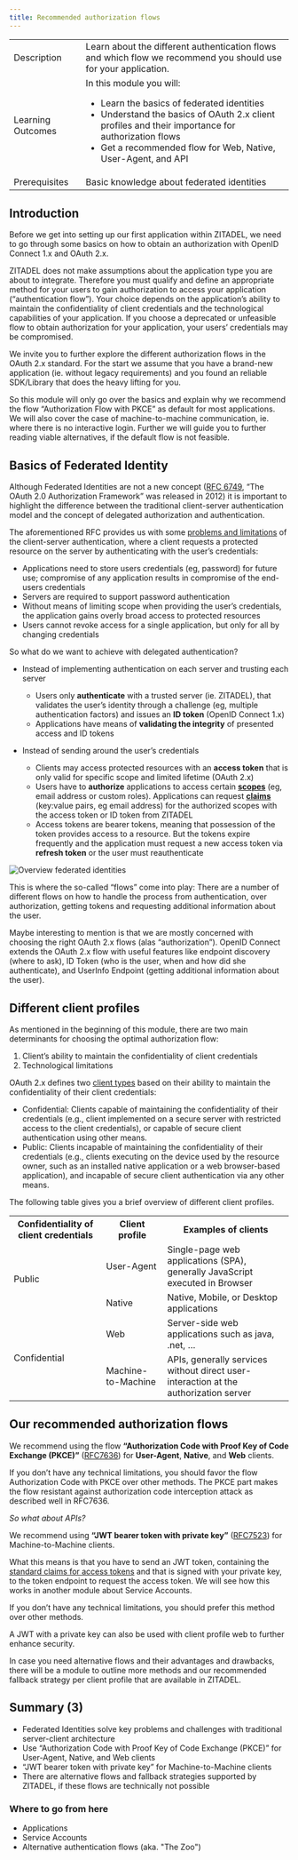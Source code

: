 ```yaml
---
title: Recommended authorization flows
---
```


<table class="table-wrapper">
    <tr>
        <td>Description</td>
        <td>Learn about the different authentication flows and which flow we recommend you should use for your application.</td>
    </tr>
    <tr>
        <td>Learning Outcomes</td>
        <td>
            In this module you will:
            <ul>
              <li>Learn the basics of federated identities</li>
              <li>Understand the basics of OAuth 2.x client profiles and their importance for authorization flows</li>
              <li>Get a recommended flow for Web, Native, User-Agent, and API</li>
            </ul>
        </td>
    </tr>
     <tr>
        <td>Prerequisites</td>
        <td>
            Basic knowledge about federated identities
        </td>
    </tr>
</table>

## Introduction

Before we get into setting up our first application within ZITADEL, we need to
go through some basics on how to obtain an authorization with OpenID Connect 1.x
and OAuth 2.x.

ZITADEL does not make assumptions about the application type you are about to
integrate. Therefore you must qualify and define an appropriate method for your
users to gain authorization to access your application (“authentication flow”).
Your choice depends on the application’s ability to maintain the confidentiality
of client credentials and the technological capabilities of your application. If
you choose a deprecated or unfeasible flow to obtain authorization for your
application, your users’ credentials may be compromised.

We invite you to further explore the different authorization flows in the OAuth
2.x standard. For the start we assume that you have a brand-new application (ie.
without legacy requirements) and you found an reliable SDK/Library that does the
heavy lifting for you.

So this module will only go over the basics and explain why we recommend the
flow “Authorization Flow with PKCE” as default for most applications. We will
also cover the case of machine-to-machine communication, ie. where there is no
interactive login. Further we will guide you to further reading viable
alternatives, if the default flow is not feasible.

## Basics of Federated Identity

Although Federated Identities are not a new concept
([RFC 6749](https://tools.ietf.org/html/rfc6749), “The OAuth 2.0 Authorization
Framework” was released in 2012) it is important to highlight the difference
between the traditional client-server authentication model and the concept of
delegated authorization and authentication.

The aforementioned RFC provides us with some
[problems and limitations](https://tools.ietf.org/html/rfc6749#section-1) of the
client-server authentication, where a client requests a protected resource on
the server by authenticating with the user’s credentials:

- Applications need to store users credentials (eg, password) for future use;
  compromise of any application results in compromise of the end-users
  credentials
- Servers are required to support password authentication
- Without means of limiting scope when providing the user’s credentials, the
  application gains overly broad access to protected resources
- Users cannot revoke access for a single application, but only for all by
  changing credentials

So what do we want to achieve with delegated authentication?

- Instead of implementing authentication on each server and trusting each server

  - Users only **authenticate** with a trusted server (ie. ZITADEL), that
    validates the user’s identity through a challenge (eg, multiple
    authentication factors) and issues an **ID token** (OpenID Connect 1.x)
  - Applications have means of **validating the integrity** of presented access
    and ID tokens

- Instead of sending around the user’s credentials
  - Clients may access protected resources with an **access token** that is only
    valid for specific scope and limited lifetime (OAuth 2.x)
  - Users have to **authorize** applications to access certain
    [**scopes**](../../apis/openidoauth/scopes) (eg, email address or custom
    roles). Applications can request [**claims**](../../apis/openidoauth/claims)
    (key:value pairs, eg email address) for the authorized scopes with the
    access token or ID token from ZITADEL
  - Access tokens are bearer tokens, meaning that possession of the token
    provides access to a resource. But the tokens expire frequently and the
    application must request a new access token via **refresh token** or the
    user must reauthenticate

![Overview federated identities](/img/guides/consulting_federated_identities_basics.png)

This is where the so-called “flows” come into play: There are a number of
different flows on how to handle the process from authentication, over
authorization, getting tokens and requesting additional information about the
user.

Maybe interesting to mention is that we are mostly concerned with choosing the
right OAuth 2.x flows (alas “authorization”). OpenID Connect extends the OAuth
2.x flow with useful features like endpoint discovery (where to ask), ID Token
(who is the user, when and how did she authenticate), and UserInfo Endpoint
(getting additional information about the user).

## Different client profiles

As mentioned in the beginning of this module, there are two main determinants
for choosing the optimal authorization flow:

1. Client’s ability to maintain the confidentiality of client credentials
2. Technological limitations

OAuth 2.x defines two
[client types](https://tools.ietf.org/html/rfc6749#section-2.1) based on their
ability to maintain the confidentiality of their client credentials:

- Confidential: Clients capable of maintaining the confidentiality of their
  credentials (e.g., client implemented on a secure server with restricted
  access to the client credentials), or capable of secure client authentication
  using other means.
- Public: Clients incapable of maintaining the confidentiality of their
  credentials (e.g., clients executing on the device used by the resource owner,
  such as an installed native application or a web browser-based application),
  and incapable of secure client authentication via any other means.

The following table gives you a brief overview of different client profiles.

<table class="table-wrapper">
	<tr>
		<th>Confidentiality of client credentials</th>
		<th>Client profile</th>
		<th>Examples of clients</th>
    </tr>
	<tr>
		<td rowspan="2">Public</td>
		<td>User-Agent</td>
		<td>Single-page web applications (SPA), generally JavaScript executed in Browser</td>
	</tr>
	<tr>
		<td>Native</td>
		<td>Native, Mobile, or Desktop applications</td>
	</tr>
	<tr>
		<td rowspan="2">Confidential</td>
		<td>Web</td>
		<td>Server-side web applications such as java, .net, …</td>
	</tr>
	<tr>
		<td>Machine-to-Machine</td>
		<td>APIs, generally services without direct user-interaction at the authorization server</td>
	</tr>
</table>

## Our recommended authorization flows

We recommend using the flow **“Authorization Code with Proof Key of Code
Exchange (PKCE)”** ([RFC7636](https://tools.ietf.org/html/rfc7636)) for
**User-Agent**, **Native**, and **Web** clients.

If you don’t have any technical limitations, you should favor the flow
Authorization Code with PKCE over other methods. The PKCE part makes the flow
resistant against authorization code interception attack as described well in
RFC7636.

_So what about APIs?_

We recommend using **“JWT bearer token with private key”**
([RFC7523](https://tools.ietf.org/html/rfc7523)) for Machine-to-Machine clients.

What this means is that you have to send an JWT token, containing the
[standard claims for access tokens](../../apis/openidoauth/claims) and that is
signed with your private key, to the token endpoint to request the access token.
We will see how this works in another module about Service Accounts.

If you don’t have any technical limitations, you should prefer this method over
other methods.

A JWT with a private key can also be used with client profile web to further
enhance security.

In case you need alternative flows and their advantages and drawbacks, there
will be a module to outline more methods and our recommended fallback strategy
per client profile that are available in ZITADEL.

## Summary (3)

- Federated Identities solve key problems and challenges with traditional
  server-client architecture
- Use “Authorization Code with Proof Key of Code Exchange (PKCE)” for
  User-Agent, Native, and Web clients
- “JWT bearer token with private key” for Machine-to-Machine clients
- There are alternative flows and fallback strategies supported by ZITADEL, if
  these flows are technically not possible

### Where to go from here

- Applications
- Service Accounts
- Alternative authentication flows (aka. "The Zoo")
